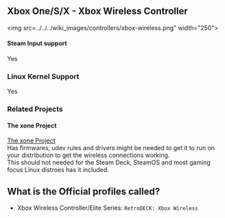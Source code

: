 ## Xbox One/S/X - Xbox Wireless Controller

<img src=../../../wiki_images/controllers/xbox-wireless.png" width="250">

#### Steam Input support
Yes

### Linux Kernel Support
Yes

### Related Projects

#### The xone Project
[The xone Project](https://github.com/medusalix/xone) <br>
Has firmwares, udev rules and drivers might be needed to get it to run on your distribution to get the wireless connections working.<br>
This should not needed for the Steam Deck, SteamOS and most gaming focus Linux distroes has it included.

## What is the Official profiles called?

- Xbox Wireless Controller/Elite Series: `RetroDECK: Xbox Wireless`
